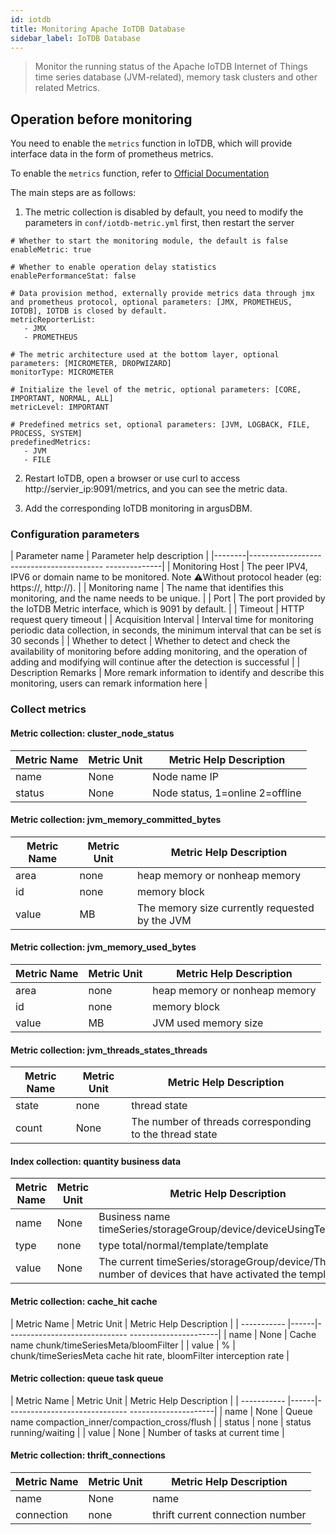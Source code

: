 ```yaml
---
id: iotdb  
title: Monitoring Apache IoTDB Database      
sidebar_label: IoTDB Database    
---
```


> Monitor the running status of the Apache IoTDB Internet of Things time series database (JVM-related), memory task clusters and other related Metrics.

## Operation before monitoring

You need to enable the `metrics` function in IoTDB, which will provide interface data in the form of prometheus metrics.

To enable the `metrics` function, refer to [Official Documentation](https://iotdb.apache.org/UserGuide/V0.13.x/Maintenance-Tools/Metric-Tool.html)

The main steps are as follows:

1. The metric collection is disabled by default, you need to modify the parameters in `conf/iotdb-metric.yml` first, then restart the server

```
# Whether to start the monitoring module, the default is false
enableMetric: true

# Whether to enable operation delay statistics
enablePerformanceStat: false

# Data provision method, externally provide metrics data through jmx and prometheus protocol, optional parameters: [JMX, PROMETHEUS, IOTDB], IOTDB is closed by default.
metricReporterList:
   - JMX
   - PROMETHEUS

# The metric architecture used at the bottom layer, optional parameters: [MICROMETER, DROPWIZARD]
monitorType: MICROMETER

# Initialize the level of the metric, optional parameters: [CORE, IMPORTANT, NORMAL, ALL]
metricLevel: IMPORTANT

# Predefined metrics set, optional parameters: [JVM, LOGBACK, FILE, PROCESS, SYSTEM]
predefinedMetrics:
   - JVM
   - FILE
```

2. Restart IoTDB, open a browser or use curl to access http://servier_ip:9091/metrics, and you can see the metric data.

3. Add the corresponding IoTDB monitoring in argusDBM.

### Configuration parameters

| Parameter name | Parameter help description |
|--------|----------------------------------------- --------------|
| Monitoring Host | The peer IPV4, IPV6 or domain name to be monitored. Note ⚠️Without protocol header (eg: https://, http://). |
| Monitoring name | The name that identifies this monitoring, and the name needs to be unique. |
| Port | The port provided by the IoTDB Metric interface, which is 9091 by default. |
| Timeout | HTTP request query timeout |
| Acquisition Interval | Interval time for monitoring periodic data collection, in seconds, the minimum interval that can be set is 30 seconds |
| Whether to detect | Whether to detect and check the availability of monitoring before adding monitoring, and the operation of adding and modifying will continue after the detection is successful |
| Description Remarks | More remark information to identify and describe this monitoring, users can remark information here |

### Collect metrics

#### Metric collection: cluster_node_status

| Metric Name | Metric Unit | Metric Help Description |
| --------- |------|-------------------------|
| name | None | Node name IP |
| status | None | Node status, 1=online 2=offline |

#### Metric collection: jvm_memory_committed_bytes

| Metric Name | Metric Unit | Metric Help Description |
|-------|------|------------------|
| area | none | heap memory or nonheap memory |
| id | none | memory block |
| value | MB | The memory size currently requested by the JVM |

#### Metric collection: jvm_memory_used_bytes

| Metric Name | Metric Unit | Metric Help Description |
| ----------- |------|------------------|
| area | none | heap memory or nonheap memory |
| id | none | memory block |
| value | MB | JVM used memory size |

#### Metric collection: jvm_threads_states_threads

| Metric Name | Metric Unit | Metric Help Description |
| ----------- |------|------------|
| state | none | thread state |
| count | None | The number of threads corresponding to the thread state |

#### Index collection: quantity business data

| Metric Name | Metric Unit | Metric Help Description |
|--|------|----------------|
| name | None | Business name timeSeries/storageGroup/device/deviceUsingTemplate |
| type | none | type total/normal/template/template |
| value | None | The current timeSeries/storageGroup/device/The number of devices that have activated the template |

#### Metric collection: cache_hit cache

| Metric Name | Metric Unit | Metric Help Description |
| ----------- |------|------------------------------ ----------------------|
| name | None | Cache name chunk/timeSeriesMeta/bloomFilter |
| value | % | chunk/timeSeriesMeta cache hit rate, bloomFilter interception rate |

#### Metric collection: queue task queue

| Metric Name | Metric Unit | Metric Help Description |
| ----------- |------|------------------------------ ---------------------|
| name | None | Queue name compaction_inner/compaction_cross/flush |
| status | none | status running/waiting |
| value | None | Number of tasks at current time |

#### Metric collection: thrift_connections

| Metric Name | Metric Unit | Metric Help Description |
|-------|------|-------------|
| name | None | name |
| connection | none | thrift current connection number |
